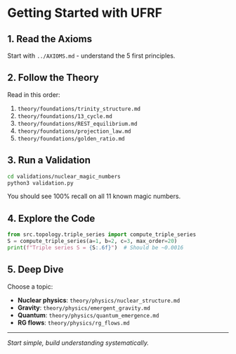 # Getting Started with UFRF

## 1. Read the Axioms

Start with `../AXIOMS.md` - understand the 5 first principles.

## 2. Follow the Theory

Read in this order:
1. `theory/foundations/trinity_structure.md`
2. `theory/foundations/13_cycle.md`
3. `theory/foundations/REST_equilibrium.md`
4. `theory/foundations/projection_law.md`
5. `theory/foundations/golden_ratio.md`

## 3. Run a Validation

```bash
cd validations/nuclear_magic_numbers
python3 validation.py
```

You should see 100% recall on all 11 known magic numbers.

## 4. Explore the Code

```python
from src.topology.triple_series import compute_triple_series
S = compute_triple_series(a=1, b=2, c=3, max_order=20)
print(f"Triple series S = {S:.6f}")  # Should be ~0.0016
```

## 5. Deep Dive

Choose a topic:
- **Nuclear physics**: `theory/physics/nuclear_structure.md`
- **Gravity**: `theory/physics/emergent_gravity.md`
- **Quantum**: `theory/physics/quantum_emergence.md`
- **RG flows**: `theory/physics/rg_flows.md`

---
*Start simple, build understanding systematically.*
